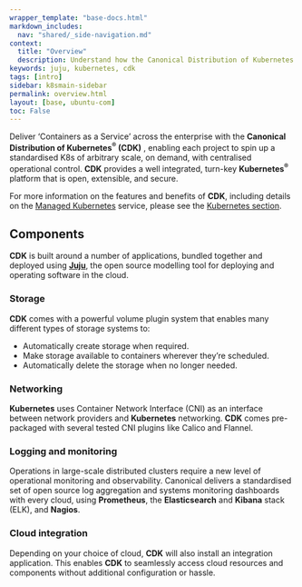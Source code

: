 ```yaml
---
wrapper_template: "base-docs.html"
markdown_includes:
  nav: "shared/_side-navigation.md"
context:
  title: "Overview"
  description: Understand how the Canonical Distribution of Kubernetes workloads.
keywords: juju, kubernetes, cdk
tags: [intro]
sidebar: k8smain-sidebar
permalink: overview.html
layout: [base, ubuntu-com]
toc: False
---
```


Deliver ‘Containers as a Service’ across the enterprise with the **Canonical Distribution of Kubernetes<sup>&reg;</sup> (CDK)** , enabling each project to spin up a standardised K8s of arbitrary scale, on demand, with centralised operational control. **CDK** provides a well integrated, turn-key **Kubernetes<sup>&reg;</sup>** platform that is open, extensible, and secure.

For more information on the features and benefits of **CDK**, including details on the [Managed Kubernetes][managedk8s] service, please see the [Kubernetes section][k8s-u-c].

## Components

**CDK** is built around a number of applications, bundled together and deployed using [**Juju**][juju], the open source modelling tool for deploying and operating software in the cloud.

### Storage

**CDK** comes with a powerful volume plugin system that enables many different types of storage systems to:

- Automatically create storage when required.
- Make storage available to containers wherever they’re scheduled.
- Automatically delete the storage when no longer needed.

### Networking

**Kubernetes** uses Container Network Interface (CNI) as an interface between network providers and **Kubernetes** networking. **CDK** comes pre-packaged with several tested CNI plugins like Calico and Flannel.

### Logging and monitoring

Operations in large-scale distributed clusters require a new level of operational monitoring and observability. Canonical delivers a standardised set of open source log aggregation and systems monitoring dashboards with every cloud, using **Prometheus**, the **Elasticsearch** and **Kibana** stack (ELK), and **Nagios**.

### Cloud integration

Depending on your choice of cloud, **CDK** will also install an integration application. This enables **CDK** to seamlessly access cloud resources and components without additional configuration or hassle.

<!-- LINKS -->

[managedk8s]: https://www.ubuntu.com/kubernetes/managed
[k8s-u-c]: https://www.ubuntu.com/kubernetes
[maas]: https://maas.io
[cdk]: https://www.ubuntu.com/kubernetes
[managed-cdk]: https://www.ubuntu.com/kubernetes/managed
[juju]: https://jujucharms.com
